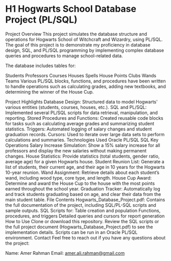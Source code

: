 # H1 Hogwarts School Database Project (PL/SQL)
Project Overview
This project simulates the database structure and operations for Hogwarts School of Witchcraft and Wizardry, using PL/SQL. The goal of this project is to demonstrate my proficiency in database design, SQL, and PL/SQL programming by implementing complex database queries and procedures to manage school-related data.

The database includes tables for:

Students
Professors
Courses
Houses
Spells
House Points
Clubs
Wands
Teams
Various PL/SQL blocks, functions, and procedures have been written to handle operations such as calculating grades, adding new textbooks, and determining the winner of the House Cup.

Project Highlights
Database Design: Structured data to model Hogwarts' various entities (students, courses, houses, etc.).
SQL and PL/SQL: Implemented several PL/SQL scripts for data retrieval, manipulation, and reporting.
Stored Procedures and Functions: Created reusable code blocks for tasks such as calculating average grades and summarizing student statistics.
Triggers: Automated logging of salary changes and student graduation records.
Cursors: Used to iterate over large data sets to perform calculations and summaries.
Technologies Used
Oracle PL/SQL
SQL
Key Operations
Salary Increase Simulation: Show a 15% salary increase for all professors and display the new salaries without making permanent changes.
House Statistics: Provide statistics (total students, gender ratio, average age) for a given Hogwarts house.
Student Reunion List: Generate a list of students, their current age, and their age in 10 years for the Hogwarts 10-year reunion.
Wand Assignment: Retrieve details about each student’s wand, including wood type, core type, and length.
House Cup Award: Determine and award the House Cup to the house with the most points earned throughout the school year.
Graduation Tracker: Automatically log and track students graduating based on age, and clear their data from the main student table.
File Contents
Hogwarts_Database_Project.pdf: Contains the full documentation of the project, including SQL/PL-SQL scripts and sample outputs.
SQL Scripts for:
Table creation and population
Functions, procedures, and triggers
Detailed queries and cursors for report generation
How to Use
Clone or download this repository.
Review the SQL scripts or the full project document (Hogwarts_Database_Project.pdf) to see the implementation details.
Scripts can be run in an Oracle PL/SQL environment.
Contact
Feel free to reach out if you have any questions about the project:

Name: Amer Rahman
Email: amer.ali.rahman@gmail.com

